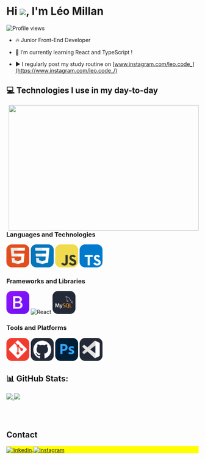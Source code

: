 <h1 align="left">Hi <img src="https://raw.githubusercontent.com/kaueMarques/kaueMarques/master/hi.gif" height="30px">, I'm Léo Millan</h1>
<p align="left"> <img src="https://komarev.com/ghpvc/?username=leomillan22&color=yellow" alt="Profile views" /> </p>

- 🔥 Junior Front-End Developer 

- 🌱 I’m currently learning React and TypeScript !

- ▶️ I regularly post my study routine on [www.instagram.com/leo.code_](https://www.instagram.com/leo.code_/)

<!--

<br><br>
<!-- Skills -->
## 💻 Technologies I use in my day-to-day
<img align="right" width="498" height="329" src="https://media.tenor.com/UlmNqQlrC6QAAAAi/mega-charizard-x-flying.gif">

### Languages and Technologies
<p>
  <img alt="HTML" height="60" width="60" src="https://github.com/tandpfun/skill-icons/blob/main/icons/HTML.svg">
  <img alt="CSS" height="60" width="60" src="https://raw.githubusercontent.com/tandpfun/skill-icons/65dea6c4eaca7da319e552c09f4cf5a9a8dab2c8/icons/CSS.svg">
  <img alt="JavaScript" height="60" width="60" src="https://raw.githubusercontent.com/tandpfun/skill-icons/65dea6c4eaca7da319e552c09f4cf5a9a8dab2c8/icons/JavaScript.svg">
  <img alt="TypeScript" height="60" width="60" src="https://raw.githubusercontent.com/tandpfun/skill-icons/65dea6c4eaca7da319e552c09f4cf5a9a8dab2c8/icons/TypeScript.svg">
</p>

### Frameworks and Libraries
<p>
  <img alt="Bootstrap" height="60" width="60" src="https://raw.githubusercontent.com/tandpfun/skill-icons/65dea6c4eaca7da319e552c09f4cf5a9a8dab2c8/icons/Bootstrap.svg">
  <img alt="React" height="60" width="60" src="https://raw.githubusercontent.com/tandpfun/skill-icons/65dea6c4eaca7da319e552c09f4cf5a9a8dab2c8/icons/ReactJS.svg">
  <img alt="MYSQL" height="60" width="60" src="https://raw.githubusercontent.com/tandpfun/skill-icons/65dea6c4eaca7da319e552c09f4cf5a9a8dab2c8/icons/MySQL-Dark.svg">
</p>

### Tools and Platforms
<p>
  <img alt="Git" height="60" width="60" src="https://raw.githubusercontent.com/tandpfun/skill-icons/65dea6c4eaca7da319e552c09f4cf5a9a8dab2c8/icons/Git.svg">
  <img alt="Github" height="60" width="60" src="https://raw.githubusercontent.com/tandpfun/skill-icons/65dea6c4eaca7da319e552c09f4cf5a9a8dab2c8/icons/Github-Dark.svg">
  <img alt="Photoshop" height="60" width="60" src="https://github.com/tandpfun/skill-icons/blob/main/icons/Photoshop.svg">
  <img alt="Vscode" height="60" width="60" src="https://raw.githubusercontent.com/tandpfun/skill-icons/65dea6c4eaca7da319e552c09f4cf5a9a8dab2c8/icons/VSCode-Dark.svg">
</p>

<!-- Status -->
## 📊 GitHub Stats: 
<div>
  <a href="https://github.com/leomillan22">
    <img height="180em" src="https://github-readme-stats.vercel.app/api?username=leomillan22&theme=midnight-purple&hide_border=false&include_all_commits=true&count_private=true" />
    <img height="180em" src="https://github-readme-stats.vercel.app/api/top-langs/?username=leomillan22&theme=midnight-purple&hide_border=false&include_all_commits=true&count_private=true&layout=compact" />
  </a>
</div>


<br><br>


## Contact

<p align="left" style="background:yellow">
<a href="https://linkedin.com/in/leonardomillandev" target="_blank">
  <img align="center" src="https://img.shields.io/badge/-leomillandev-05122A?style=flat&logo=linkedin" alt="linkedin"/>
</a>

<a href="https://instagram.com/leo.code_" target="_blank">
 <img align="center" src="https://img.shields.io/badge/-leo.code_-05122A?style=flat&logo=instagram" alt="instagram"/>
</a>

</p>

<!--

